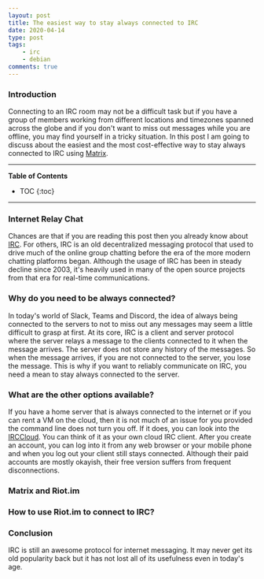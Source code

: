 ```yaml
---
layout: post
title: The easiest way to stay always connected to IRC
date: 2020-04-14
type: post
tags:
    - irc
    - debian
comments: true
---
```

### Introduction
Connecting to an IRC room may not be a difficult task but if you have a group
of members working from different locations and timezones spanned across the
globe and if you don't want to miss out messages while you are offline, you
may find yourself in a tricky situation.
In this post I am going to discuss about the easiest and the most
cost-effective way to stay always connected to IRC using
[Matrix](https://en.wikipedia.org/wiki/Matrix_(protocol)).

---
**Table of Contents**
* TOC
{:toc}
---

### Internet Relay Chat
Chances are that if you are reading this post then you already know about
[IRC](https://en.wikipedia.org/wiki/Internet_Relay_Chat).
For others, IRC is an old decentralized messaging protocol that used to drive
much of the online group chatting before the era of the more modern chatting
platforms began.
Although the usage of IRC has been in steady decline since 2003, it's heavily
used in many of the open source projects from that era for real-time
communications.

### Why do you need to be always connected?
In today's world of Slack, Teams and Discord, the idea of always being
connected to the servers to not to miss out any messages may seem a little
difficult to grasp at first.
At its core, IRC is a client and server protocol where the server relays a
message to the clients connected to it when the message arrives.
The server does not store any history of the messages.
So when the message arrives, if you are not connected to the server, you lose
the message.
This is why if you want to reliably communicate on IRC, you need a mean to stay
always connected to the server.

### What are the other options available?
If you have a home server that is always connected to the internet or if you
can rent a VM on the cloud, then it is not much of an issue for you provided
the command line does not turn you off.
If it does, you can look into the [IRCCloud](https://www.irccloud.com/).
You can think of it as your own cloud IRC client.
After you create an account, you can log into it from any web browser or your
mobile phone and when you log out your client still stays connected.
Although their paid accounts are mostly okayish, their free version suffers
from frequent disconnections.

### Matrix and Riot.im

### How to use Riot.im to connect to IRC?

### Conclusion
IRC is still an awesome protocol for internet messaging.
It may never get its old popularity back but it has not lost all of its
usefulness even in today's age.
